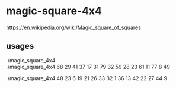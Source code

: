 # magic-square-4x4

https://en.wikipedia.org/wiki/Magic_square_of_squares

## usages

./magic_square_4x4\
./magic_square_4x4 68 29 41 37 17 31 79 32 59 28 23 61 11 77  8 49

./magic_square_4x4 48 23  6 19 21 26 33 32  1 36 13 42 22 27 44  9
